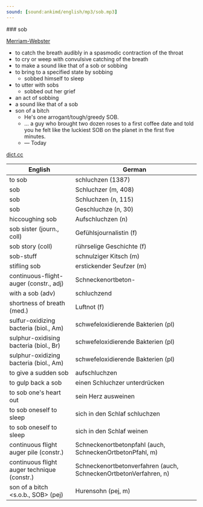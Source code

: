```yaml
---
sound: [sound:ankimd/english/mp3/sob.mp3]
---
```


\### sob

[Merriam-Webster](https://www.merriam-webster.com/dictionary/sob)

- to catch the breath audibly in a spasmodic contraction of the throat
- to cry or weep with convulsive catching of the breath
- to make a sound like that of a sob or sobbing
- to bring to a specified state by sobbing
    - sobbed himself to sleep
- to utter with sobs
    - sobbed out her grief
- an act of sobbing
- a sound like that of a sob
- son of a bitch
    - He's one arrogant/tough/greedy SOB.
    - … a guy who brought two dozen roses to a first coffee date and told you he felt like the luckiest SOB on the planet in the first five minutes.
    - — Today

[dict.cc](https://www.dict.cc/sob)

| English        | German       |
| -------------- | ------------ |
| to sob | schluchzen (1387) |
| sob | Schluchzer (m, 408) |
| sob | Schluchzen (n, 115) |
| sob | Geschluchze (n, 30) |
| hiccoughing sob | Aufschluchzen (n) |
| sob sister (journ., coll) | Gefühlsjournalistin (f) |
| sob story (coll) | rührselige Geschichte (f) |
| sob-stuff | schnulziger Kitsch (m) |
| stifling sob | erstickender Seufzer (m) |
| continuous-flight-auger <CFA> (constr., adj) | Schneckenortbeton- <SOB> |
| with a sob (adv) | schluchzend |
| shortness of breath <SOB> (med.) | Luftnot (f) |
| sulfur-oxidizing bacteria <SOB> (biol., Am) | schwefeloxidierende Bakterien <SOB> (pl) |
| sulphur-oxidising bacteria <SOB> (biol., Br) | schwefeloxidierende Bakterien <SOB> (pl) |
| sulphur-oxidizing bacteria <SOB> (biol., Am) | schwefeloxidierende Bakterien <SOB> (pl) |
| to give a sudden sob | aufschluchzen |
| to gulp back a sob | einen Schluchzer unterdrücken |
| to sob one's heart out | sein Herz ausweinen |
| to sob oneself to sleep | sich in den Schlaf schluchzen |
| to sob oneself to sleep | sich in den Schlaf weinen |
| continuous flight auger pile <CFA pile> (constr.) | Schneckenortbetonpfahl <SOB-Pfahl> (auch, SchneckenOrtbetonPfahl, m) |
| continuous flight auger technique <CFA technique> (constr.) | Schneckenortbetonverfahren <SOB-Verfahren> (auch, SchneckenOrtbetonVerfahren, n) |
| son of a bitch <s.o.b., SOB> (pej) | Hurensohn (pej, m) |
